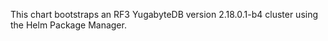 This chart bootstraps an RF3 YugabyteDB version 2.18.0.1-b4 cluster using the Helm Package Manager.
